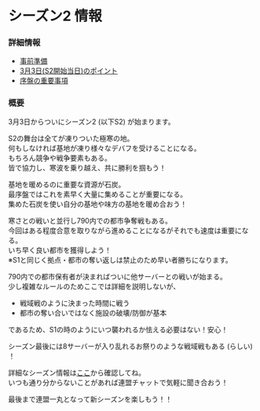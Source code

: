 # シーズン2 情報
### 詳細情報
- [事前準備](pre-in-advance.md)
- [3月3日(S2開始当日)のポイント](flow-for-the-day-1.md)
- [序盤の重要事項](keys-for-beggining.md)
### 概要
3月3日からついにシーズン2 (以下S2) が始まります。  

S2の舞台は全てが凍りついた極寒の地。  
何もしなければ基地が凍り様々なデバフを受けることになる。  
もちろん競争や戦争要素もある。  
皆で協力し、寒波を乗り越え、共に勝利を掴もう！  

基地を暖めるのに重要な資源が石炭。  
最序盤ではこれを素早く大量に集めることが重要になる。  
集めた石炭を使い自分の基地や味方の基地を暖め合おう！  

寒さとの戦いと並行し790内での都市争奪戦もある。  
今回はある程度合意を取りながら進めることになるがそれでも速度は重要になる。  
いち早く良い都市を獲得しよう！  
※S1と同じく拠点・都市の奪い返しは禁止のため早い者勝ちになります。  

790内での都市保有者が決まればついに他サーバーとの戦いが始まる。  
少し複雑なルールのためここでは詳細を説明しないが、  
- 戦域戦のように決まった時間に戦う  
- 都市の奪い合いではなく施設の破壊/防御が基本  

であるため、S1の時のようにいつ襲われるか怯える必要はない！安心！  

シーズン最後には8サーバーが入り乱れるお祭りのような戦域戦もある (らしい) ！  

詳細なシーズン情報は[ここ](#詳細情報)から確認してね。  
いつも通り分からないことがあれば連盟チャットで気軽に聞き合おう！  

最後まで連盟一丸となって新シーズンを楽しもう！！  